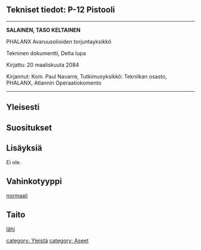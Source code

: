 ## Tekniset tiedot: P-12 Pistooli

------------------------------------------------------------------------

**SALAINEN, TASO KELTAINEN**

PHALANX Avaruusolioiden torjuntayksikkö

Tekninen dokumentti, Delta lupa

Kirjattu: 20 maaliskuuta 2084

Kirjannut: Kom. Paul Navarre, Tutkimusyksikkö: Tekniikan osasto,
PHALANX, Atlannin Operaatiokomento

------------------------------------------------------------------------

## Yleisesti

## Suositukset

## Lisäyksiä

Ei ole.

## Vahinkotyyppi

[normaali](Vahinko/Normaali "wikilink")

## Taito

[lähi](Taidot/Lähi "wikilink")

[category: Yleistä](category:_Yleistä "wikilink") [category:
Aseet](category:_Aseet "wikilink")